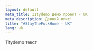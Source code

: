```yaml
---
layout: default
meta_title: 11tydemo демо проект - UK
meta_description: Деякий опис!
title: "#StayTheFuckHome - UK"
lang: uk
---
```


11tydemo текст

